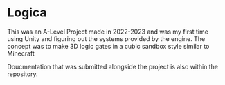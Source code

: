 # Logica
 
This was an A-Level Project made in 2022-2023 and was my first time using Unity and figuring out the systems provided by the engine.
The concept was to make 3D logic gates in a cubic sandbox style similar to Minecraft

Doucmentation that was submitted alongside the project is also within the repository.
